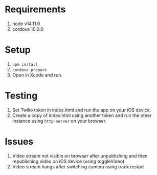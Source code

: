# Requirements
1. node v14.11.0
2. cordova 10.0.0

# Setup

1. `npm install`
3. `cordova prepare`
4. Open in Xcode and run.

# Testing
1. Set Twilio token in index.html and run the app on your iOS device.
2. Create a copy of index.html using another token and run the other instance using `http-server` on your browser.

# Issues
1. Video stream not visible on browser after unpublishing and then republishing video on iOS device (using toggleVideo)
2. Video stream hangs after switching camera using track.restart
